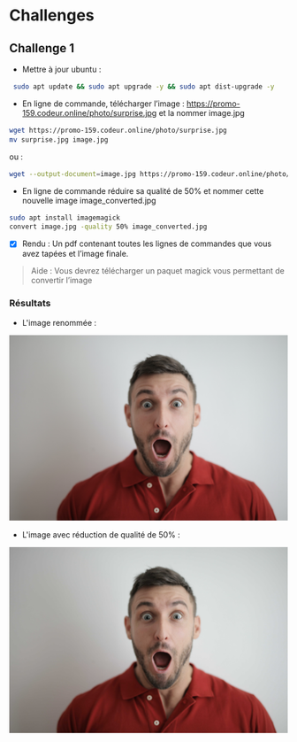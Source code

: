 # Challenges

## Challenge 1
- Mettre à jour ubuntu :

```bash
 sudo apt update && sudo apt upgrade -y && sudo apt dist-upgrade -y
 ```

- En ligne de commande, télécharger l’image : https://promo-159.codeur.online/photo/surprise.jpg et la nommer image.jpg

```bash
wget https://promo-159.codeur.online/photo/surprise.jpg
mv surprise.jpg image.jpg
```

ou :

```bash
wget --output-document=image.jpg https://promo-159.codeur.online/photo/surprise.jpg
```

- En ligne de commande réduire sa qualité de 50% et nommer cette nouvelle image image_converted.jpg

```bash 
sudo apt install imagemagick
convert image.jpg -quality 50% image_converted.jpg
```

- [X] Rendu : Un pdf contenant toutes les lignes de commandes que vous avez tapées et l’image finale.
> Aide : Vous devrez télécharger un paquet magick vous permettant de convertir l’image

### Résultats

- L'image renommée : 

![image.jpg](image.jpg)

- L'image avec réduction de qualité de 50% : 

![image_converted.jpg](image_converted.jpg)
